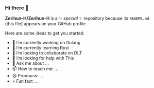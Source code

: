 ### Hi there 👋


**Zerihun-H/Zerihun-H** is a ✨ _special_ ✨ repository because its `README.md` (this file) appears on your GitHub profile.

Here are some ideas to get you started:

- 🔭 I’m currently working on Golang
- 🌱 I’m currently learning Rust
- 👯 I’m looking to collaborate on DLT
- 🤔 I’m looking for help with This
- 💬 Ask me about ...
- 📫 How to reach me: ...
- 😄 Pronouns: ...
- ⚡ Fun fact: ...
